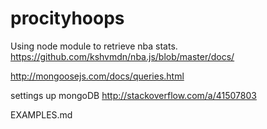 # procityhoops

Using node module to retrieve nba stats. 
https://github.com/kshvmdn/nba.js/blob/master/docs/

http://mongoosejs.com/docs/queries.html

settings up mongoDB http://stackoverflow.com/a/41507803

EXAMPLES.md